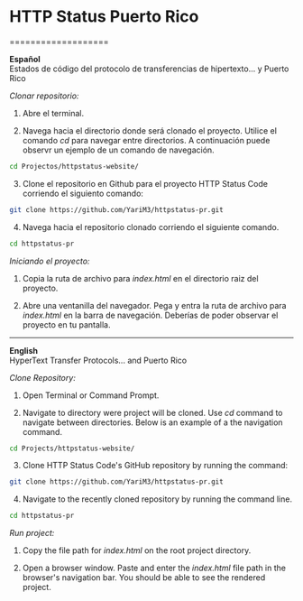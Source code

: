 # HTTP Status Puerto Rico
===================

**Español**
<br />
Estados de código del protocolo de transferencias de hipertexto... y Puerto Rico

*Clonar repositorio:*

1. Abre el terminal.

2. Navega hacia el directorio donde será clonado el proyecto. Utilice el comando _cd_ para navegar entre directorios. A continuación puede observr un ejemplo de un comando de navegación.

```bash
cd Projectos/httpstatus-website/
```

3. Clone el repositorio en Github para el proyecto HTTP Status Code corriendo el siguiento comando:

```bash
git clone https://github.com/YariM3/httpstatus-pr.git
```

4. Navega hacia el repositorio clonado corriendo el siguiente comando.

```bash
cd httpstatus-pr
```

*Iniciando el proyecto:*

1. Copia la ruta de archivo para *index.html* en el directorio raiz del proyecto.

2. Abre una ventanilla del navegador. Pega y entra la ruta de archivo para *index.html* en la barra de navegación. Deberías de poder observar el proyecto en tu pantalla.

-----------
**English**
<br />
HyperText Transfer Protocols... and Puerto Rico

*Clone Repository:*

1. Open Terminal or Command Prompt.

2. Navigate to directory were project will be cloned. Use _cd_ command to navigate between directories. Below is an example of a the navigation command.

```bash
cd Projects/httpstatus-website/
```

3. Clone HTTP Status Code's GitHub repository by running the command:

```bash
git clone https://github.com/YariM3/httpstatus-pr.git
```

4. Navigate to the recently cloned repository by running the command line.

```bash
cd httpstatus-pr
```

*Run project:*

1. Copy the file path for *index.html* on the root project directory.

2. Open a browser window. Paste and enter the *index.html* file path in the browser's navigation bar. You should be able to see the rendered project.